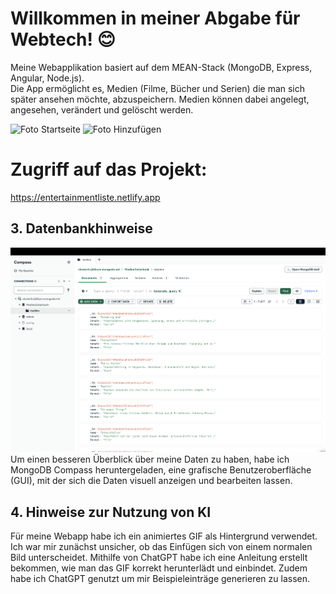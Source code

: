 # Willkommen in meiner Abgabe für Webtech! 😊

Meine Webapplikation basiert auf dem MEAN-Stack (MongoDB, Express, Angular, Node.js).  
Die App ermöglicht es, Medien (Filme, Bücher und Serien) die man sich später ansehen möchte, abzuspeichern.
Medien können dabei angelegt, angesehen, verändert und gelöscht werden.

![Foto Startseite](<Foto Überblick.png>)
![Foto Hinzufügen](<Foto Hinzufügen.png>)

# Zugriff auf das Projekt:
https://entertainmentliste.netlify.app

## 3. Datenbankhinweise

![MongoDB Compass](<Foto MongoDB Compass.png>)
Um einen besseren Überblick über meine Daten zu haben, habe ich MongoDB Compass heruntergeladen, eine grafische Benutzeroberfläche (GUI), mit der sich die Daten visuell anzeigen und bearbeiten lassen.


## 4. Hinweise zur Nutzung von KI
Für meine Webapp habe ich ein animiertes GIF als Hintergrund verwendet. Ich war mir zunächst unsicher, ob das Einfügen sich von einem normalen Bild unterscheidet. Mithilfe von ChatGPT habe ich eine Anleitung erstellt bekommen, wie man das GIF korrekt herunterlädt und einbindet.
Zudem habe ich ChatGPT genutzt um mir Beispieleinträge generieren zu lassen. 








